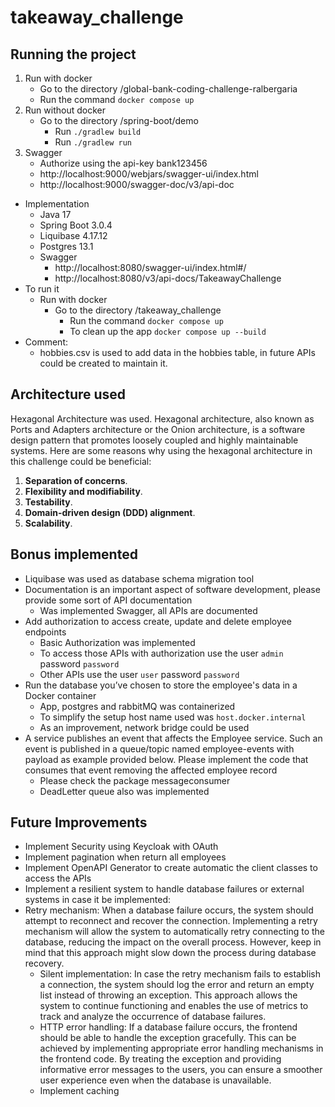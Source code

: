 # takeaway_challenge

## Running the project

1. Run with docker
    - Go to the directory /global-bank-coding-challenge-ralbergaria
    - Run the command `docker compose up`
2. Run without docker
    - Go to the directory /spring-boot/demo
        - Run `./gradlew build`
        - Run `./gradlew run`
3. Swagger
    - Authorize using the api-key bank123456
    - http://localhost:9000/webjars/swagger-ui/index.html
    - http://localhost:9000/swagger-doc/v3/api-doc

* Implementation
    * Java 17
    * Spring Boot 3.0.4
    * Liquibase 4.17.12
    * Postgres 13.1
    * Swagger
        * http://localhost:8080/swagger-ui/index.html#/
        * http://localhost:8080/v3/api-docs/TakeawayChallenge
* To run it
    * Run with docker
        * Go to the directory /takeaway_challenge
            * Run the command `docker compose up`
            * To clean up the app `docker compose up --build`
* Comment:
    * hobbies.csv is used to add data in the hobbies table, in future APIs could be created to maintain it.

## Architecture used

Hexagonal Architecture was used.
Hexagonal architecture, also known as Ports and Adapters architecture or the Onion architecture, is a software design
pattern that promotes loosely coupled and highly maintainable systems.
Here are some reasons why using the hexagonal architecture in this challenge could be beneficial:

1. **Separation of concerns**.
2. **Flexibility and modifiability**.
3. **Testability**.
4. **Domain-driven design (DDD) alignment**.
5. **Scalability**.

## Bonus implemented

- Liquibase was used as database schema migration tool
- Documentation is an important aspect of software development, please provide some
  sort of API documentation
    - Was implemented Swagger, all APIs are documented
- Add authorization to access create, update and delete employee endpoints
    - Basic Authorization was implemented
    - To access those APIs with authorization use the user `admin` password `password`
    - Other APIs use the user `user` password `password`
- Run the database you’ve chosen to store the employee's data in a Docker container
    - App, postgres and rabbitMQ was containerized
    - To simplify the setup host name used was `host.docker.internal`
    - As an improvement, network bridge could be used
- A service publishes an event that affects the Employee service. Such an event is
  published in a queue/topic named employee-events with payload as example provided
  below. Please implement the code that consumes that event removing the affected
  employee record
    - Please check the package messageconsumer
    - DeadLetter queue also was implemented

## Future Improvements

- Implement Security using Keycloak with OAuth
- Implement pagination when return all employees
- Implement OpenAPI Generator to create automatic the client classes to access the APIs
- Implement a resilient system to handle database failures or external systems in case it be implemented:
- Retry mechanism: When a database failure occurs, the system should attempt to reconnect and recover the
  connection. Implementing a retry mechanism will allow the system to automatically retry connecting to the
  database, reducing the impact on the overall process. However, keep in mind that this approach might slow down
  the process during database recovery.
  - Silent implementation: In case the retry mechanism fails to establish a connection, the system should log the
  error and return an empty list instead of throwing an exception. This approach allows the system to continue
  functioning and enables the use of metrics to track and analyze the occurrence of database failures.
  - HTTP error handling: If a database failure occurs, the frontend should be able to handle the exception
  gracefully. This can be achieved by implementing appropriate error handling mechanisms in the frontend code.
  By treating the exception and providing informative error messages to the users, you can ensure a smoother
  user experience even when the database is unavailable.
  - Implement caching